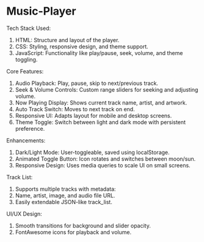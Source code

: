 # Music-Player

Tech Stack Used:
1. HTML: Structure and layout of the player.
2. CSS: Styling, responsive design, and theme support.
3. JavaScript: Functionality like play/pause, seek, volume, and theme toggling.

Core Features:
1. Audio Playback: Play, pause, skip to next/previous track.
2. Seek & Volume Controls: Custom range sliders for seeking and adjusting volume.
3. Now Playing Display: Shows current track name, artist, and artwork.
4. Auto Track Switch: Moves to next track on end.
5. Responsive UI: Adapts layout for mobile and desktop screens.
6. Theme Toggle: Switch between light and dark mode with persistent preference.

Enhancements:
1. Dark/Light Mode: User-toggleable, saved using localStorage.
2. Animated Toggle Button: Icon rotates and switches between moon/sun.
3. Responsive Design: Uses media queries to scale UI on small screens.

Track List:
1. Supports multiple tracks with metadata:
2. Name, artist, image, and audio file URL.
3. Easily extendable JSON-like track_list.

UI/UX Design:
1. Smooth transitions for background and slider opacity.
2. FontAwesome icons for playback and volume.
